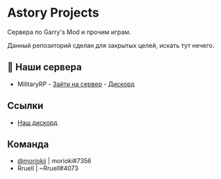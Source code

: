 
# Astory Projects

Сервера по Garry's Mod и прочим играм.

Данный репозиторий сделан для закрытых целей, искать тут нечего.

## 🚀 Наши сервера
- MilitaryRP - [Зайти на сервер](steam://connect/79.165.75.217:27015) - [Дискорд](https://discord.gg/ftwKcAWdgA)

## Ссылки

 - [Наш дискорд](https://discord.gg/ftwKcAWdgA)

## Команда

- [@moriokii](https://www.github.com/moriokii) | morioki#7356
- Rruell | ~Rruell#4073

